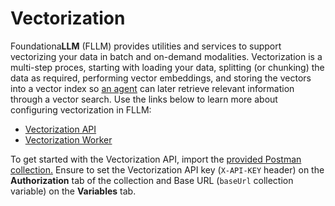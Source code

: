 # Vectorization

Foundationa**LLM** (FLLM) provides utilities and services to support vectorizing your data in batch and on-demand modalities. Vectorization is a multi-step proces, starting with loading your data, splitting (or chunking) the data as required, performing vector embeddings, and storing the vectors into a vector index so [an agent](../agents/index.md) can later retrieve relevant information through a vector search. Use the links below to learn more about configuring vectorization in FLLM:

- [Vectorization API](vectorization-api.md)
- [Vectorization Worker](vectorization-worker.md)

To get started with the Vectorization API, import the [provided Postman collection.](./FoundationaLLM.Vectorization.API.postman_collection.json) Ensure to set the Vectorization API key (`X-API-KEY` header) on the **Authorization** tab of the collection and Base URL (`baseUrl` collection variable) on the **Variables** tab.
